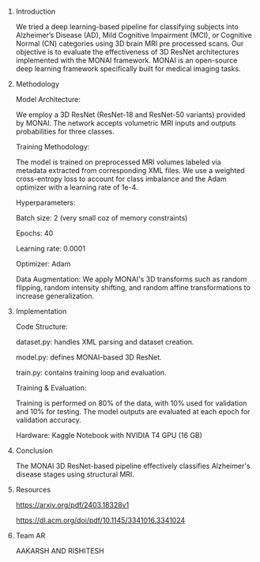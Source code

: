 1. Introduction

   We tried a deep learning-based pipeline for classifying subjects into Alzheimer’s Disease (AD), Mild Cognitive Impairment (MCI), or Cognitive Normal (CN) categories using    3D brain MRI pre processed scans. Our objective is to evaluate the effectiveness of 3D ResNet architectures implemented with the MONAI framework. MONAI is an open-source    deep learning framework specifically built for medical imaging tasks.


2. Methodology

   Model Architecture:

   We employ a 3D ResNet (ResNet-18 and ResNet-50 variants) provided by MONAI. The network accepts volumetric MRI inputs and outputs probabilities for three classes.


   Training Methodology:

   The model is trained on preprocessed MRI volumes labeled via metadata extracted from corresponding XML files. We use a weighted cross-entropy loss to account for class       imbalance and the Adam optimizer with a learning rate of 1e-4.

   Hyperparameters:

      Batch size: 2 (very small coz of memory constraints) 

      Epochs: 40

      Learning rate: 0.0001

      Optimizer: Adam


   Data Augmentation:
   We apply MONAI's 3D transforms such as random flipping, random intensity shifting, and random affine transformations to increase generalization.


3. Implementation
   
   Code Structure:

   dataset.py: handles XML parsing and dataset creation.

   model.py: defines MONAI-based 3D ResNet.

   train.py: contains training loop and evaluation.

   Training & Evaluation:

   Training is performed on 80% of the data, with 10% used for validation and 10% for testing. The model outputs are evaluated at each epoch for validation accuracy.

   Hardware:
   Kaggle Notebook with NVIDIA T4 GPU (16 GB)


4. Conclusion
   
   The MONAI 3D ResNet-based pipeline effectively classifies Alzheimer's disease stages using structural MRI.


5. Resources

   https://arxiv.org/pdf/2403.18328v1

   https://dl.acm.org/doi/pdf/10.1145/3341016.3341024

6. Team AR

   AAKARSH AND RISHITESH
